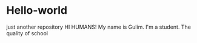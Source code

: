 # Hello-world
just another repository
HI HUMANS!
My name is Gulim. I'm a student.
The quality of school
